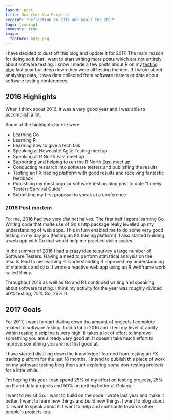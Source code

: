 ```yaml
---
layout: post
title: New Year New Projects
excerpt: "Reflection on 2016 and Goals for 2017"
tags: [coding]
comments: true
image:
  feature: bg10.png
---
```


I have decided to dust off this blog and update it for 2017. The main reason for doing so it that I want to start writing more posts which are not entirely about software testing. I know I made a few posts about R on my [testing blog](http://testingfuntime.blogspot.co.uk/) last year but deep down they were all testing themed. If I wrote about analysing data, it was data collected from software testers or data about software testing conferences.

## 2016 Highlights

When I think about 2016, it was a very good year and I was able to accomplish a lot.

Some of the highlights for me were:

* Learning Go
* Learning R
* Learning how to give a tech talk
* Speaking at Newcastle Agile Testing meetup
* Speaking at R North East meet up
* Supporting and helping to run the R North East meet up
* Conducting research into software testers and publishing the results
* Testing an FX trading platform with good results and receiving fantastic feedback
* Publishing my most popular software testing blog post to date "Lonely Testers Survival Guide"
* Submitting my first proposal to speak at a conference

### 2016 Post mortem

For me, 2016 had two very distinct halves. The first half I spent learning Go. Writing code that made use of Go's http package really levelled up my understanding of web apps. This in turn enabled me to do some very good testing in my day job (testing an FX trading platform). I also started building a web app with Go that would help me practice violin scales.

In the summer of 2016 I had a crazy idea to survey a large number of Software Testers. Having a need to perform statistical analysis on the results lead to me learning R. Understanding R improved my understanding of statistics and data. I wrote a reactive web app using an R webframe work called Shiny.

Throughout 2016 as well as Go and R I continued writing and speaking about software testing. I think my activity for the year was roughly divided 50% testing, 25% Go, 25% R.

## 2017 Goals

For 2017, I want to start dialing down the amount of projects I complete related to software testing. I did a lot in 2016 and I feel my level of ability within testing discipline is very high. It takes a lot of effort to improve something you are already very good at. It doesn't take much effort to improve something you are not that good at.

I have started distilling down the knowledge I learned from testing an FX trading platform for the last 18 months. I intend to publish this piece of work on my software testing blog then start exploring some non-testing projects for a little while.

I'm hoping this year I can spend 25% of my effort on testing projects, 25% on R and data projects and 50% on getting better at Golang.

I want to revisit Go. I want to build on the code I wrote last year and make it better. I want to learn new things and build new things. I want to blog about it. I want to speak about it. I want to help and contribute towards other people's projects too.
